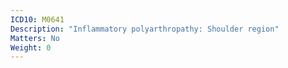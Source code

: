 ```yaml
---
ICD10: M0641
Description: "Inflammatory polyarthropathy: Shoulder region"
Matters: No
Weight: 0
---
```


